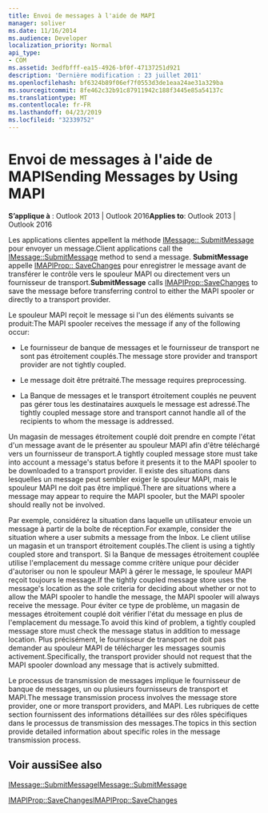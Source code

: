 ```yaml
---
title: Envoi de messages à l'aide de MAPI
manager: soliver
ms.date: 11/16/2014
ms.audience: Developer
localization_priority: Normal
api_type:
- COM
ms.assetid: 3edfbfff-ea15-4926-bf0f-47137251d921
description: 'Dernière modification : 23 juillet 2011'
ms.openlocfilehash: bf6324b89f06ef7f0553d3de1eaa24ae31a329ba
ms.sourcegitcommit: 8fe462c32b91c87911942c188f3445e85a54137c
ms.translationtype: MT
ms.contentlocale: fr-FR
ms.lasthandoff: 04/23/2019
ms.locfileid: "32339752"
---
```

# <a name="sending-messages-by-using-mapi"></a><span data-ttu-id="8b9bc-103">Envoi de messages à l'aide de MAPI</span><span class="sxs-lookup"><span data-stu-id="8b9bc-103">Sending Messages by Using MAPI</span></span>

  
  
<span data-ttu-id="8b9bc-104">**S’applique à** : Outlook 2013 | Outlook 2016</span><span class="sxs-lookup"><span data-stu-id="8b9bc-104">**Applies to**: Outlook 2013 | Outlook 2016</span></span> 
  
<span data-ttu-id="8b9bc-105">Les applications clientes appellent la méthode [IMessage:: SubmitMessage](imessage-submitmessage.md) pour envoyer un message.</span><span class="sxs-lookup"><span data-stu-id="8b9bc-105">Client applications call the [IMessage::SubmitMessage](imessage-submitmessage.md) method to send a message.</span></span> <span data-ttu-id="8b9bc-106">**SubmitMessage** appelle [IMAPIProp:: SaveChanges](imapiprop-savechanges.md) pour enregistrer le message avant de transférer le contrôle vers le spouleur MAPI ou directement vers un fournisseur de transport.</span><span class="sxs-lookup"><span data-stu-id="8b9bc-106">**SubmitMessage** calls [IMAPIProp::SaveChanges](imapiprop-savechanges.md) to save the message before transferring control to either the MAPI spooler or directly to a transport provider.</span></span> 
  
<span data-ttu-id="8b9bc-107">Le spouleur MAPI reçoit le message si l'un des éléments suivants se produit:</span><span class="sxs-lookup"><span data-stu-id="8b9bc-107">The MAPI spooler receives the message if any of the following occur:</span></span>
  
- <span data-ttu-id="8b9bc-108">Le fournisseur de banque de messages et le fournisseur de transport ne sont pas étroitement couplés.</span><span class="sxs-lookup"><span data-stu-id="8b9bc-108">The message store provider and transport provider are not tightly coupled.</span></span>
    
- <span data-ttu-id="8b9bc-109">Le message doit être prétraité.</span><span class="sxs-lookup"><span data-stu-id="8b9bc-109">The message requires preprocessing.</span></span>
    
- <span data-ttu-id="8b9bc-110">La Banque de messages et le transport étroitement couplés ne peuvent pas gérer tous les destinataires auxquels le message est adressé.</span><span class="sxs-lookup"><span data-stu-id="8b9bc-110">The tightly coupled message store and transport cannot handle all of the recipients to whom the message is addressed.</span></span>
    
<span data-ttu-id="8b9bc-111">Un magasin de messages étroitement couplé doit prendre en compte l'état d'un message avant de le présenter au spouleur MAPI afin d'être téléchargé vers un fournisseur de transport.</span><span class="sxs-lookup"><span data-stu-id="8b9bc-111">A tightly coupled message store must take into account a message's status before it presents it to the MAPI spooler to be downloaded to a transport provider.</span></span> <span data-ttu-id="8b9bc-112">Il existe des situations dans lesquelles un message peut sembler exiger le spouleur MAPI, mais le spouleur MAPI ne doit pas être impliqué.</span><span class="sxs-lookup"><span data-stu-id="8b9bc-112">There are situations where a message may appear to require the MAPI spooler, but the MAPI spooler should really not be involved.</span></span>
  
<span data-ttu-id="8b9bc-113">Par exemple, considérez la situation dans laquelle un utilisateur envoie un message à partir de la boîte de réception.</span><span class="sxs-lookup"><span data-stu-id="8b9bc-113">For example, consider the situation where a user submits a message from the Inbox.</span></span> <span data-ttu-id="8b9bc-114">Le client utilise un magasin et un transport étroitement couplés.</span><span class="sxs-lookup"><span data-stu-id="8b9bc-114">The client is using a tightly coupled store and transport.</span></span> <span data-ttu-id="8b9bc-115">Si la Banque de messages étroitement couplée utilise l'emplacement du message comme critère unique pour décider d'autoriser ou non le spouleur MAPI à gérer le message, le spouleur MAPI reçoit toujours le message.</span><span class="sxs-lookup"><span data-stu-id="8b9bc-115">If the tightly coupled message store uses the message's location as the sole criteria for deciding about whether or not to allow the MAPI spooler to handle the message, the MAPI spooler will always receive the message.</span></span> <span data-ttu-id="8b9bc-116">Pour éviter ce type de problème, un magasin de messages étroitement couplé doit vérifier l'état du message en plus de l'emplacement du message.</span><span class="sxs-lookup"><span data-stu-id="8b9bc-116">To avoid this kind of problem, a tightly coupled message store must check the message status in addition to message location.</span></span> <span data-ttu-id="8b9bc-117">Plus précisément, le fournisseur de transport ne doit pas demander au spouleur MAPI de télécharger les messages soumis activement.</span><span class="sxs-lookup"><span data-stu-id="8b9bc-117">Specifically, the transport provider should not request that the MAPI spooler download any message that is actively submitted.</span></span>
  
<span data-ttu-id="8b9bc-118">Le processus de transmission de messages implique le fournisseur de banque de messages, un ou plusieurs fournisseurs de transport et MAPI.</span><span class="sxs-lookup"><span data-stu-id="8b9bc-118">The message transmission process involves the message store provider, one or more transport providers, and MAPI.</span></span> <span data-ttu-id="8b9bc-119">Les rubriques de cette section fournissent des informations détaillées sur des rôles spécifiques dans le processus de transmission des messages.</span><span class="sxs-lookup"><span data-stu-id="8b9bc-119">The topics in this section provide detailed information about specific roles in the message transmission process.</span></span>
  
## <a name="see-also"></a><span data-ttu-id="8b9bc-120">Voir aussi</span><span class="sxs-lookup"><span data-stu-id="8b9bc-120">See also</span></span>



[<span data-ttu-id="8b9bc-121">IMessage::SubmitMessage</span><span class="sxs-lookup"><span data-stu-id="8b9bc-121">IMessage::SubmitMessage</span></span>](imessage-submitmessage.md)
  
[<span data-ttu-id="8b9bc-122">IMAPIProp::SaveChanges</span><span class="sxs-lookup"><span data-stu-id="8b9bc-122">IMAPIProp::SaveChanges</span></span>](imapiprop-savechanges.md)

